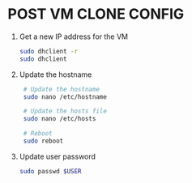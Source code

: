 # POST VM CLONE CONFIG

1. Get a new IP address for the VM

   ```bash
   sudo dhclient -r
   sudo dhclient
   ```

2. Update the hostname

   ```bash
    # Update the hostname
    sudo nano /etc/hostname

    # Update the hosts file
    sudo nano /etc/hosts

    # Reboot
    sudo reboot
   ```

3. Update user password

   ```bash
   sudo passwd $USER
   ```
